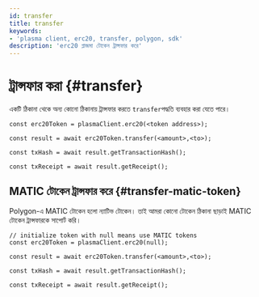 ```yaml
---
id: transfer
title: transfer
keywords:
- 'plasma client, erc20, transfer, polygon, sdk'
description: 'erc20 প্লাজমা টোকেন ট্রান্সফার করে'
---
```


# ট্রান্সফার করা {#transfer}

একটি ঠিকানা থেকে অন্য কোনো ঠিকানায় ট্রান্সফার করতে `transfer`পদ্ধতি ব্যবহার করা যেতে পারে।

```
const erc20Token = plasmaClient.erc20(<token address>);

const result = await erc20Token.transfer(<amount>,<to>);

const txHash = await result.getTransactionHash();

const txReceipt = await result.getReceipt();

```

## MATIC টোকেন ট্রান্সফার করে {#transfer-matic-token}

Polygon-এ MATIC টোকেন হলো ন্যাটিভ টোকেন। তাই আমরা কোনো টোকেন ঠিকানা ছাড়াই MATIC টোকেন ট্রান্সফারকে সাপোর্ট করি।

```
// initialize token with null means use MATIC tokens
const erc20Token = plasmaClient.erc20(null);

const result = await erc20Token.transfer(<amount>,<to>);

const txHash = await result.getTransactionHash();

const txReceipt = await result.getReceipt();
```
